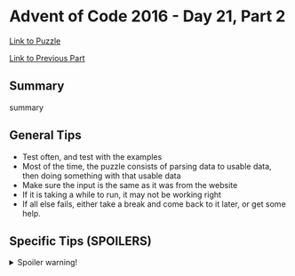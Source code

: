 # Advent of Code 2016 - Day 21, Part 2

[Link to Puzzle](https://adventofcode.com/2016/day/21#part2)

[Link to Previous Part](https://github.com/CodingAP/unofficial-aoc-syllabus/blob/main/years/2016/day21/part1.md)

## Summary
summary

## General Tips
- Test often, and test with the examples
- Most of the time, the puzzle consists of parsing data to usable data, then doing something with that usable data
- Make sure the input is the same as it was from the website
- If it is taking a while to run, it may not be working right
- If all else fails, either take a break and come back to it later, or get some help.

## Specific Tips (SPOILERS)
<details> <summary>Spoiler warning!</summary>

specific tips

</details>